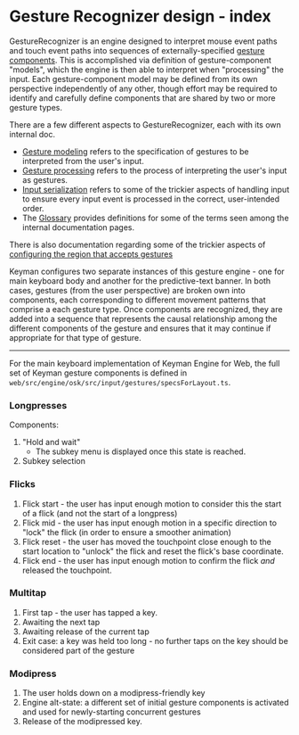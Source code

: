 # Gesture Recognizer design - index

GestureRecognizer is an engine designed to interpret mouse event paths and touch event paths into sequences of externally-specified [gesture components](./glossary.md).  This is accomplished via definition of gesture-component "models", which the engine is then able to interpret when "processing" the input.  Each gesture-component model may be defined from its own perspective independently of any other, though effort may be required to identify and carefully define components that are shared by two or more gesture types.

There are a few different aspects to GestureRecognizer, each with its own internal doc.

- [Gesture modeling](./gesture-modeling.md) refers to the specification of gestures to be interpreted from the user's input.
- [Gesture processing](./gesture-processing.md) refers to the process of interpreting the user's input as gestures.
- [Input serialization](./gesture-input-serialization.md) refers to some of the trickier aspects of handling input to ensure every input event is processed in the correct, user-intended order.
- The [Glossary](./glossary.md) provides definitions for some of the terms seen among the internal documentation pages.

There is also documentation regarding some of the trickier aspects of [configuring the region that accepts gestures](./recognizer-configuration.md)

Keyman configures two separate instances of this gesture engine - one for main keyboard body and another for the predictive-text banner.  In both cases, gestures (from the user perspective) are broken own into components, each corresponding to different movement patterns that comprise a each gesture type.  Once components are recognized, they are added into a sequence that represents the causal relationship among the different components of the gesture and ensures that it may continue if appropriate for that type of gesture.

----

For the main keyboard implementation of Keyman Engine for Web, the full set of Keyman gesture components is defined in `web/src/engine/osk/src/input/gestures/specsForLayout.ts`.

### Longpresses

Components:
1. "Hold and wait"
    - The subkey menu is displayed once this state is reached.
2. Subkey selection

### Flicks
1. Flick start - the user has input enough motion to consider this the start of a flick (and not the start of a longpress)
2. Flick mid - the user has input enough motion in a specific direction to "lock" the flick (in order to ensure a smoother animation)
3. Flick reset - the user has moved the touchpoint close enough to the start location to "unlock" the flick and reset the flick's base coordinate.
4. Flick end - the user has input enough motion to confirm the flick _and_ released the touchpoint.

### Multitap
1. First tap - the user has tapped a key.
2. Awaiting the next tap
3. Awaiting release of the current tap
4. Exit case:  a key was held too long - no further taps on the key should be considered part of the gesture

### Modipress
1. The user holds down on a modipress-friendly key
2. Engine alt-state:  a different set of initial gesture components is activated and used for newly-starting concurrent gestures
3. Release of the modipressed key.